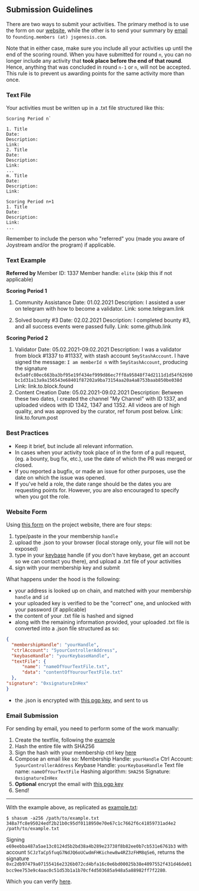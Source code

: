 ## Submission Guidelines

There are two ways to submit your activities. The primary method is to use the form on our [website](#website-form), while the other is to send your summary by [email](#email) to `founding.members (at) jsgenesis.com`.

Note that in either case, make sure you include all your activities up until the end of the scoring round. When you have submitted for round `n`, you can no longer include any activity that **took place before the end of that round**. Hence, anything that was concluded in round `n-1` or `n`, will not be accepted. This rule is to prevent us awarding points for the same activity more than once.


### Text File
Your activities must be written up in a .txt file structured like this:

```
Scoring Period n`

1. Title
Date:
Description:
Link:
2. Title
Date:
Description:
Link:
...
m. Title
Date:
Description:
Link:

Scoring Period n+1
1. Title
Date:
Description:
Link:
...
```
Remember to include the person who "referred" you (made you aware of Joystream and/or the program) if applicable.

### Text Example
**Referred by**
Member ID: 1337
Member handle: `elite`
(skip this if not applicable)

**Scoring Period 1**
1. Community Assistance
Date: 01.02.2021
Description: I assisted a user on telegram with how to become a validator.
Link: some.telegram.link

2. Solved bounty #3
Date: 02.02.2021
Description: I completed bounty #3, and all success events were passed fully.
Link: some.github.link

**Scoring Period 2**
1. Validator
Date: 05.02.2021-09.02.2021
Description: I was a validator from block #1337 to #11337, with stash account `5myStashAccount`. I have signed the message: `I am memberId n` with `5myStashAccount`, producing the signature `0x5a0fc80ec663ba3bf95e19f434ef999d86ec7ff8a95848f74d2111d1d54f62690bc1d31a13a9a156543e68401f87202a9ba73154aa20a4a8753baab850be038d`
Link: link.to.block.found
2. Content Creation
Date: 05.02.2021-09.02.2021
Description: Between these two dates, I created the channel "My Channel" with ID 1337, and uploaded videos with ID 1342, 1347 and 1352. All videos are of high quality, and was approved by the curator, ref forum post below.
Link: link.to.forum.post

### Best Practices
- Keep it brief, but include all relevant information.
- In cases when your activity took place of in the form of a pull request, (eg. a bounty, bug fix, etc.), use the date of which the PR was merged or closed.
- If you reported a bugfix, or made an issue for other purposes, use the date on which the issue was opened.
- If you've held a role, the date range should be the dates you are requesting points for. However, you are also encouraged to specify when you got the role.


### Website Form

Using [this form](https://www.joystream.org/founding-members/form/) on the project website, there are four steps:
1. type/paste in the your membership `handle`
2. upload the .json to your browser (local storage only, your file will not be exposed)
3. type in your [keybase](https://keybase.io/) handle (if you don't have keybase, get an account so we can contact you there), and upload a .txt file of your activities
4. sign with your membership key and submit

What happens under the hood is the following:
- your address is looked up on chain, and matched with your membership `handle` and `id`
- your uploaded key is verified to be the "correct" one, and unlocked with your password (if applicable)
- the content of your .txt file is hashed and signed
- along with the remaining information provided, your uploaded .txt file is converted into a .json file structured as so:
```JSON
{
  "membershipHandle": "yourHandle",
  "ctrlAccount": "5yourControllerAddress",
  "keybaseHandle": "yourKeybaseHandle",
  "textFile": {
      "name": "nameOfYourTextFile.txt",
      "data": "contentOfYourourTextFile.txt"
  },
"signature": "0xsignatureInHex"
}
```
- the .json is encrypted with [this pgp key](/data/pubkey.asc), and sent to us


### Email Submission

For sending by email, you need to perform some of the work manually:

1. Create the textfile, following the [example](#text-example)
2. Hash the entire file with SHA256
3. Sign the hash with your membership ctrl key [here](https://testnet.joystream.org/#/toolbox/sign)
4. Compose an email like so:
Membership Handle: `yourHandle`
Ctrl Account: `5yourControllerAddress`
Keybase Handle: `yourKeybaseHandle`
Text file name: `nameOfYourTextFile`
Hashing algorithm: `SHA256`
Signature: `0xsignatureInHex`
5. **Optional** encrypt the email with [this pgp key](/data/pubkey.asc)
6. Send!

---

With the example above, as replicated as [example.txt](/data/example.txt):
```
$ shasum -a256 /path/to/example.txt
348a7fc8e95024edf2b21b0c95df0118950e70e67c1c7662f6c41859731ad4e2 /path/to/example.txt
```
Signing `e69eebba487a5ae13c0124d5b2bd38a4b289e23738f8b82ee0b7cb531e6761b3` with account `5CJzTaCp5fuqG7NdJQ6oUCwdmFHKichew8w4RZ3zFHM8qSe6`, returns the signature `0xc2db97479a07155416e2326b072cd4bfa16c0e6bd00025b38e4097552f431d46de01bcc9ee753e9c4aac0c51d53b1a1b70cf4d503685a948a5a88982ff7f2280`.

Which you can verify [here](https://testnet.joystream.org/#/toolbox/verify).
